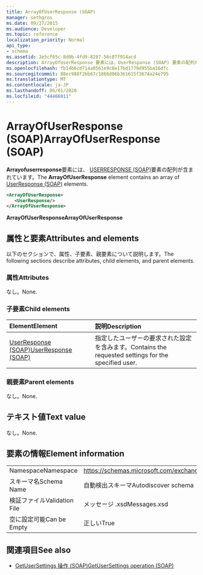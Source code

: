 ```yaml
---
title: ArrayOfUserResponse (SOAP)
manager: sethgros
ms.date: 09/17/2015
ms.audience: Developer
ms.topic: reference
localization_priority: Normal
api_type:
- schema
ms.assetid: 3e5cf65c-8d0b-4fd9-8207-56c07f914acd
description: ArrayOfUserResponse 要素には、UserResponse (SOAP) 要素の配列が含まれています。
ms.openlocfilehash: fb14b6cd714a0561e9c8e17bd1779d955ba16dfc
ms.sourcegitcommit: 88ec988f2bb67c1866d06b361615f3674a24e795
ms.translationtype: MT
ms.contentlocale: ja-JP
ms.lasthandoff: 06/01/2020
ms.locfileid: "44466011"
---
```

# <a name="arrayofuserresponse-soap"></a><span data-ttu-id="bc1d0-103">ArrayOfUserResponse (SOAP)</span><span class="sxs-lookup"><span data-stu-id="bc1d0-103">ArrayOfUserResponse (SOAP)</span></span>

<span data-ttu-id="bc1d0-104">**Arrayofuserresponse**要素には、 [USERRESPONSE (SOAP)](userresponse-soap.md)要素の配列が含まれています。</span><span class="sxs-lookup"><span data-stu-id="bc1d0-104">The **ArrayOfUserResponse** element contains an array of [UserResponse (SOAP)](userresponse-soap.md) elements.</span></span> 
  
```XML
<ArrayOfUserResponse>
   <UserResponse/>
</ArrayOfUserResponse>
```

 <span data-ttu-id="bc1d0-105">**ArrayOfUserResponse**</span><span class="sxs-lookup"><span data-stu-id="bc1d0-105">**ArrayOfUserResponse**</span></span>
## <a name="attributes-and-elements"></a><span data-ttu-id="bc1d0-106">属性と要素</span><span class="sxs-lookup"><span data-stu-id="bc1d0-106">Attributes and elements</span></span>

<span data-ttu-id="bc1d0-107">以下のセクションで、属性、子要素、親要素について説明します。</span><span class="sxs-lookup"><span data-stu-id="bc1d0-107">The following sections describe attributes, child elements, and parent elements.</span></span>
  
### <a name="attributes"></a><span data-ttu-id="bc1d0-108">属性</span><span class="sxs-lookup"><span data-stu-id="bc1d0-108">Attributes</span></span>

<span data-ttu-id="bc1d0-109">なし。</span><span class="sxs-lookup"><span data-stu-id="bc1d0-109">None.</span></span>
  
### <a name="child-elements"></a><span data-ttu-id="bc1d0-110">子要素</span><span class="sxs-lookup"><span data-stu-id="bc1d0-110">Child elements</span></span>

|<span data-ttu-id="bc1d0-111">**Element**</span><span class="sxs-lookup"><span data-stu-id="bc1d0-111">**Element**</span></span>|<span data-ttu-id="bc1d0-112">**説明**</span><span class="sxs-lookup"><span data-stu-id="bc1d0-112">**Description**</span></span>|
|:-----|:-----|
|[<span data-ttu-id="bc1d0-113">UserResponse (SOAP)</span><span class="sxs-lookup"><span data-stu-id="bc1d0-113">UserResponse (SOAP)</span></span>](userresponse-soap.md) <br/> |<span data-ttu-id="bc1d0-114">指定したユーザーの要求された設定を含みます。</span><span class="sxs-lookup"><span data-stu-id="bc1d0-114">Contains the requested settings for the specified user.</span></span>  <br/> |
   
### <a name="parent-elements"></a><span data-ttu-id="bc1d0-115">親要素</span><span class="sxs-lookup"><span data-stu-id="bc1d0-115">Parent elements</span></span>

<span data-ttu-id="bc1d0-116">なし。</span><span class="sxs-lookup"><span data-stu-id="bc1d0-116">None.</span></span>
  
## <a name="text-value"></a><span data-ttu-id="bc1d0-117">テキスト値</span><span class="sxs-lookup"><span data-stu-id="bc1d0-117">Text value</span></span>

<span data-ttu-id="bc1d0-118">なし。</span><span class="sxs-lookup"><span data-stu-id="bc1d0-118">None.</span></span>
  
## <a name="element-information"></a><span data-ttu-id="bc1d0-119">要素の情報</span><span class="sxs-lookup"><span data-stu-id="bc1d0-119">Element information</span></span>

|||
|:-----|:-----|
|<span data-ttu-id="bc1d0-120">Namespace</span><span class="sxs-lookup"><span data-stu-id="bc1d0-120">Namespace</span></span>  <br/> |https://schemas.microsoft.com/exchange/2010/Autodiscover  <br/> |
|<span data-ttu-id="bc1d0-121">スキーマ名</span><span class="sxs-lookup"><span data-stu-id="bc1d0-121">Schema Name</span></span>  <br/> |<span data-ttu-id="bc1d0-122">自動検出スキーマ</span><span class="sxs-lookup"><span data-stu-id="bc1d0-122">Autodiscover schema</span></span>  <br/> |
|<span data-ttu-id="bc1d0-123">検証ファイル</span><span class="sxs-lookup"><span data-stu-id="bc1d0-123">Validation File</span></span>  <br/> |<span data-ttu-id="bc1d0-124">メッセージ .xsd</span><span class="sxs-lookup"><span data-stu-id="bc1d0-124">Messages.xsd</span></span>  <br/> |
|<span data-ttu-id="bc1d0-125">空に設定可能</span><span class="sxs-lookup"><span data-stu-id="bc1d0-125">Can be Empty</span></span>  <br/> |<span data-ttu-id="bc1d0-126">正しい</span><span class="sxs-lookup"><span data-stu-id="bc1d0-126">True</span></span>  <br/> |
   
## <a name="see-also"></a><span data-ttu-id="bc1d0-127">関連項目</span><span class="sxs-lookup"><span data-stu-id="bc1d0-127">See also</span></span>

- [<span data-ttu-id="bc1d0-128">GetUserSettings 操作 (SOAP)</span><span class="sxs-lookup"><span data-stu-id="bc1d0-128">GetUserSettings operation (SOAP)</span></span>](getusersettings-operation-soap.md)

